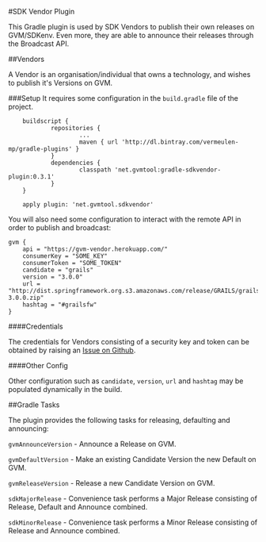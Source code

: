 #SDK Vendor Plugin

This Gradle plugin is used by SDK Vendors to publish their own releases on GVM/SDKenv. Even more, they are able to announce their releases through the Broadcast API.

##Vendors

A Vendor is an organisation/individual that owns a technology, and wishes to publish it's Versions on GVM.

###Setup
It requires some configuration in the `build.gradle` file of the project.

        buildscript {
                repositories {
                        ...
                        maven { url 'http://dl.bintray.com/vermeulen-mp/gradle-plugins' }
                }
                dependencies {
                        classpath 'net.gvmtool:gradle-sdkvendor-plugin:0.3.1'
                }
        }

        apply plugin: 'net.gvmtool.sdkvendor'

You will also need some configuration to interact with the remote API in order to publish and broadcast:

	gvm {
		api = "https://gvm-vendor.herokuapp.com/"
		consumerKey = "SOME_KEY"
		consumerToken = "SOME_TOKEN"
		candidate = "grails"
		version = "3.0.0"
		url = "http://dist.springframework.org.s3.amazonaws.com/release/GRAILS/grails-3.0.0.zip"
		hashtag = "#grailsfw"
	}

####Credentials

The credentials for Vendors consisting of a security key and token can be obtained by raising an [Issue on Github](https://github.com/gvmtool/gradle-sdkvendor-plugin/issues).

####Other Config

Other configuration such as `candidate`, `version`, `url` and `hashtag` may be populated dynamically in the build.

##Gradle Tasks

The plugin provides the following tasks for releasing, defaulting and announcing:

`gvmAnnounceVersion` - Announce a Release on GVM.

`gvmDefaultVersion` - Make an existing Candidate Version the new Default on GVM.

`gvmReleaseVersion` - Release a new Candidate Version on GVM.

`sdkMajorRelease` - Convenience task performs a Major Release consisting of Release, Default and Announce combined.

`sdkMinorRelease` - Convenience task performs a Minor Release consisting of Release and Announce combined.
